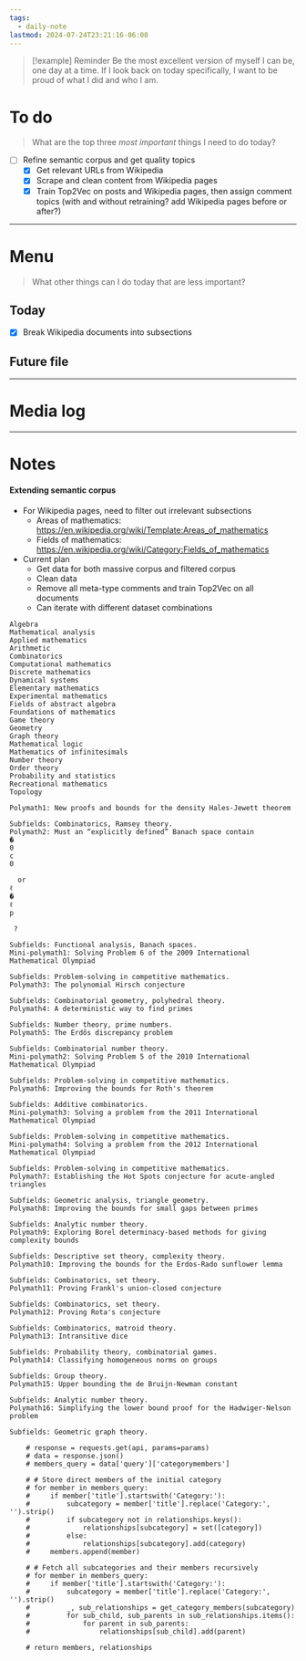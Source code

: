 ```yaml
---
tags:
  - daily-note
lastmod: 2024-07-24T23:21:16-06:00
---
```

>[!example] Reminder
>Be the most excellent version of myself I can be, one day at a time. If I look back on today specifically, I want to be proud of what I did and who I am.

# To do

> What are the top three *most important* things I need to do today?

- [ ] Refine semantic corpus and get quality topics
	- [x] Get relevant URLs from Wikipedia
	- [x] Scrape and clean content from Wikipedia pages
	- [x] Train Top2Vec on posts and Wikipedia pages, then assign comment topics (with and without retraining? add Wikipedia pages before or after?)

----
# Menu

> What other things can I do today that are less important?
## Today

- [x] Break Wikipedia documents into subsections

## Future file

---
# Media log

---
# Notes

#### Extending semantic corpus

- For Wikipedia pages, need to filter out irrelevant subsections
	- Areas of mathematics: https://en.wikipedia.org/wiki/Template:Areas_of_mathematics
	- Fields of mathematics: https://en.wikipedia.org/wiki/Category:Fields_of_mathematics
- Current plan
	- Get data for both massive corpus and filtered corpus
	- Clean data
	- Remove all meta-type comments and train Top2Vec on all documents
	- Can iterate with different dataset combinations


```
Algebra
Mathematical analysis
Applied mathematics
Arithmetic
Combinatorics
Computational mathematics
Discrete mathematics
Dynamical systems
Elementary mathematics
Experimental mathematics
Fields of abstract algebra
Foundations of mathematics
Game theory
Geometry
Graph theory
Mathematical logic
Mathematics of infinitesimals
Number theory
Order theory
Probability and statistics
Recreational mathematics
Topology
```

```
Polymath1: New proofs and bounds for the density Hales-Jewett theorem

Subfields: Combinatorics, Ramsey theory.
Polymath2: Must an “explicitly defined” Banach space contain 
�
0
c 
0
​
  or 
ℓ
�
ℓ 
p
​
 ?

Subfields: Functional analysis, Banach spaces.
Mini-polymath1: Solving Problem 6 of the 2009 International Mathematical Olympiad

Subfields: Problem-solving in competitive mathematics.
Polymath3: The polynomial Hirsch conjecture

Subfields: Combinatorial geometry, polyhedral theory.
Polymath4: A deterministic way to find primes

Subfields: Number theory, prime numbers.
Polymath5: The Erdős discrepancy problem

Subfields: Combinatorial number theory.
Mini-polymath2: Solving Problem 5 of the 2010 International Mathematical Olympiad

Subfields: Problem-solving in competitive mathematics.
Polymath6: Improving the bounds for Roth's theorem

Subfields: Additive combinatorics.
Mini-polymath3: Solving a problem from the 2011 International Mathematical Olympiad

Subfields: Problem-solving in competitive mathematics.
Mini-polymath4: Solving a problem from the 2012 International Mathematical Olympiad

Subfields: Problem-solving in competitive mathematics.
Polymath7: Establishing the Hot Spots conjecture for acute-angled triangles

Subfields: Geometric analysis, triangle geometry.
Polymath8: Improving the bounds for small gaps between primes

Subfields: Analytic number theory.
Polymath9: Exploring Borel determinacy-based methods for giving complexity bounds

Subfields: Descriptive set theory, complexity theory.
Polymath10: Improving the bounds for the Erdos-Rado sunflower lemma

Subfields: Combinatorics, set theory.
Polymath11: Proving Frankl's union-closed conjecture

Subfields: Combinatorics, set theory.
Polymath12: Proving Rota's conjecture

Subfields: Combinatorics, matroid theory.
Polymath13: Intransitive dice

Subfields: Probability theory, combinatorial games.
Polymath14: Classifying homogeneous norms on groups

Subfields: Group theory.
Polymath15: Upper bounding the de Bruijn-Newman constant

Subfields: Analytic number theory.
Polymath16: Simplifying the lower bound proof for the Hadwiger-Nelson problem

Subfields: Geometric graph theory.
```

```
    # response = requests.get(api, params=params)
    # data = response.json()
    # members_query = data['query']['categorymembers']

    # # Store direct members of the initial category
    # for member in members_query:
    #     if member['title'].startswith('Category:'):
    #         subcategory = member['title'].replace('Category:', '').strip()
    #         if subcategory not in relationships.keys():
    #             relationships[subcategory] = set([category])
    #         else:
    #             relationships[subcategory].add(category)
    #     members.append(member)

    # # Fetch all subcategories and their members recursively
    # for member in members_query:
    #     if member['title'].startswith('Category:'):
    #         subcategory = member['title'].replace('Category:', '').strip()
    #         _, sub_relationships = get_category_members(subcategory)
    #         for sub_child, sub_parents in sub_relationships.items():
    #             for parent in sub_parents:
    #                 relationships[sub_child].add(parent)

    # return members, relationships
```